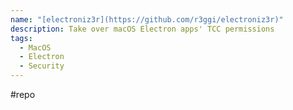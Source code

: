 ```yaml
---
name: "[electroniz3r](https://github.com/r3ggi/electroniz3r)"
description: Take over macOS Electron apps' TCC permissions
tags:
  - MacOS
  - Electron
  - Security
---
```

#repo